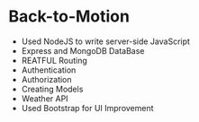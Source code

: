 # Back-to-Motion

<ul>
        <li> Used NodeJS to write server-side JavaScript</li>
        <li> Express and MongoDB DataBase</li>
        <li> REATFUL Routing</li>
        <li> Authentication</li>
        <li> Authorization</li>
        <li> Creating Models</li>
        <li> Weather API</li>
        <li> Used Bootstrap for UI Improvement</li>
</ul>
